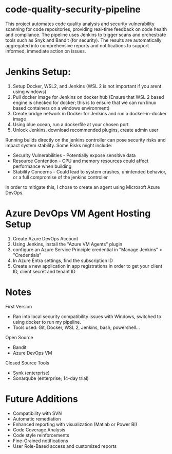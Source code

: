 # code-quality-security-pipeline
This project automates code quality analysis and security vulnerability scanning for code repositories, providing real-time feedback on code health and compliance. The pipeline uses Jenkins to trigger scans and orchestrate tools such as Snyk and Bandit (for security). The results are automatically aggregated into comprehensive reports and notifications to support informed, immediate action on issues.

# Jenkins Setup:
1. Setup Docker, WSL2, and Jenkins (WSL 2 is not important if you arent using windows)
2. Pull docker image for Jenkins on docker hub (Ensure that WSL 2 based engine is checked for docker; this is to ensure that we can run linux based containers on a windows environment)
3. Create bridge network in Docker for Jenkins and run a docker-in-docker image
4. Using blue ocean, run a dockerfile at your chosen port
5. Unlock Jenkins, download recommended plugins, create admin user

Running builds directly on the jenkins controller can pose security risks and impact system stability.
Some Risks might include:
- Security Vulnerabilities - Potentially expose sensitive data
- Resource Contention - CPU and memory resources could affect performance when building
- Stability Concerns - Could lead to system crashes, unintended behavior, or a full compromise of the jenkins controller

In order to mitigate this, I chose to create an agent using Microsoft Azure DevOps. 

# Azure DevOps VM Agent Hosting Setup
1. Create Azure DevOps Account
2. Using Jenkins, install the "Azure VM Agents" plugin
3. configure an Azure Service Principle credential in "Manage Jenkins" > "Credentials"
4. In Azure Entra settings, find the subscription ID
5. Create a new application in app registrations in order to get your client ID, client secret and tenant ID


# Notes
First Version
- Ran into local security compatibility issues with Windows, switched to using docker to run my pipeline. 
- Tools used: Git, Docker, WSL 2, Jenkins, bash, powershell...

Open Source
- Bandit
- Azure DevOps VM

Closed Source Tools
- Synk (enterprise)
- Sonarqube (enterprise; 14-day trial)



# Future Additions
- Compatibility with SVN
- Automatic remediation
- Enhanced reporting with visualization (Matlab or Power BI)
- Code Coverage Analysis
- Code style reinforcements
- Fine-Grained notifications
- User Role-Based access and customized reports
